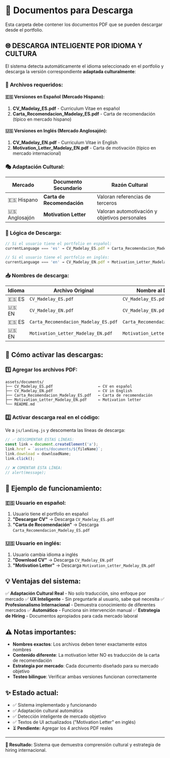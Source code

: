 # 📁 Documentos para Descarga

Esta carpeta debe contener los documentos PDF que se pueden descargar desde el portfolio.

## 🌐 **DESCARGA INTELIGENTE POR IDIOMA Y CULTURA**

El sistema detecta automáticamente el idioma seleccionado en el portfolio y descarga la versión correspondiente **adaptada culturalmente**:

### 📄 **Archivos requeridos:**

#### 🇪🇸 **Versiones en Español (Mercado Hispano):**
1. **CV_Madelay_ES.pdf** - Curriculum Vitae en español
2. **Carta_Recomendacion_Madelay_ES.pdf** - Carta de recomendación (típico en mercado hispano)

#### 🇺🇸 **Versiones en Inglés (Mercado Anglosajón):**
1. **CV_Madelay_EN.pdf** - Curriculum Vitae in English  
2. **Motivation_Letter_Madelay_EN.pdf** - Carta de motivación (típico en mercado internacional)

### 🎭 **Adaptación Cultural:**

| Mercado | Documento Secundario | Razón Cultural |
|---------|---------------------|------------------|
| 🇪🇸 Hispano | **Carta de Recomendación** | Valoran referencias de terceros |
| 🇺🇸 Anglosajón | **Motivation Letter** | Valoran automotivación y objetivos personales |

### 🔄 **Lógica de Descarga:**

```javascript
// Si el usuario tiene el portfolio en español:
currentLanguage === 'es' → CV_Madelay_ES.pdf + Carta_Recomendacion_Madelay_ES.pdf

// Si el usuario tiene el portfolio en inglés:
currentLanguage === 'en' → CV_Madelay_EN.pdf + Motivation_Letter_Madelay_EN.pdf
```

### 📥 **Nombres de descarga:**

| Idioma | Archivo Original | Nombre al Descargar |
|--------|------------------|---------------------|
| 🇪🇸 ES | `CV_Madelay_ES.pdf` | `CV_Madelay_ES.pdf` |
| 🇺🇸 EN | `CV_Madelay_EN.pdf` | `CV_Madelay_EN.pdf` |
| 🇪🇸 ES | `Carta_Recomendacion_Madelay_ES.pdf` | `Carta_Recomendacion_Madelay.pdf` |
| 🇺🇸 EN | `Motivation_Letter_Madelay_EN.pdf` | `Motivation_Letter_Madelay.pdf` |

## 🔧 **Cómo activar las descargas:**

### 1️⃣ **Agregar los archivos PDF:**
```
assets/documents/
├── CV_Madelay_ES.pdf                    ← CV en español
├── CV_Madelay_EN.pdf                    ← CV in English
├── Carta_Recomendacion_Madelay_ES.pdf   ← Carta de recomendación
├── Motivation_Letter_Madelay_EN.pdf     ← Motivation letter
└── README.md
```

### 2️⃣ **Activar descarga real en el código:**
Ve a `js/landing.js` y descomenta las líneas de descarga:

```javascript
// ✅ DESCOMENTAR ESTAS LÍNEAS:
const link = document.createElement('a');
link.href = `assets/documents/${fileName}`;
link.download = downloadName;
link.click();

// ❌ COMENTAR ESTA LÍNEA:
// alert(message);
```

## 🎯 **Ejemplo de funcionamiento:**

### 🇪🇸 **Usuario en español:**
1. Usuario tiene el portfolio en español
2. **"Descargar CV"** → Descarga `CV_Madelay_ES.pdf`
3. **"Carta de Recomendación"** → Descarga `Carta_Recomendacion_Madelay_ES.pdf`

### 🇺🇸 **Usuario en inglés:**
1. Usuario cambia idioma a inglés
2. **"Download CV"** → Descarga `CV_Madelay_EN.pdf`
3. **"Motivation Letter"** → Descarga `Motivation_Letter_Madelay_EN.pdf`

## 💡 **Ventajas del sistema:**

✅ **Adaptación Cultural Real** - No solo traducción, sino enfoque por mercado
✅ **UX Inteligente** - Sin preguntarle al usuario, sabe qué necesita
✅ **Profesionalismo Internacional** - Demuestra conocimiento de diferentes mercados
✅ **Automático** - Funciona sin intervención manual
✅ **Estrategia de Hiring** - Documentos apropiados para cada mercado laboral

## ⚠️ **Notas importantes:**

- **Nombres exactos**: Los archivos deben tener exactamente estos nombres
- **Contenido diferente**: La motivation letter NO es traducción de la carta de recomendación
- **Estrategia por mercado**: Cada documento diseñado para su mercado objetivo
- **Testeo bilingue**: Verificar ambas versiones funcionan correctamente

## ✨ **Estado actual:**
- ✅ Sistema implementado y funcionando
- ✅ Adaptación cultural automática
- ✅ Detección inteligente de mercado objetivo
- ✅ Textos de UI actualizados ("Motivation Letter" en inglés)
- ⏳ **Pendiente:** Agregar los 4 archivos PDF reales

---

**🎯 Resultado:** Sistema que demuestra comprensión cultural y estrategia de hiring internacional.
